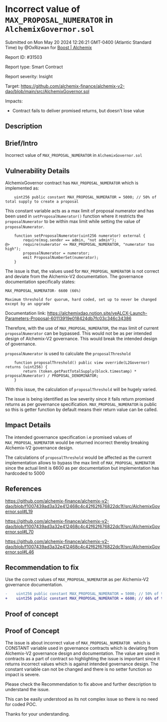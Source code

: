 
# Incorrect value of `MAX_PROPOSAL_NUMERATOR` in `AlchemixGovernor.sol`

Submitted on Mon May 20 2024 12:26:21 GMT-0400 (Atlantic Standard Time) by @OxRizwan for [Boost | Alchemix](https://immunefi.com/bounty/alchemix-boost/)

Report ID: #31503

Report type: Smart Contract

Report severity: Insight

Target: https://github.com/alchemix-finance/alchemix-v2-dao/blob/main/src/AlchemixGovernor.sol

Impacts:
- Contract fails to deliver promised returns, but doesn't lose value

## Description
## Brief/Intro
Incorrect value of `MAX_PROPOSAL_NUMERATOR` in `AlchemixGovernor.sol`

## Vulnerability Details
AlchemixGovernor contract has `MAX_PROPOSAL_NUMERATOR` which is implemented as:

```solidity
    uint256 public constant MAX_PROPOSAL_NUMERATOR = 5000; // 50% of total supply to create a proposal
```

This constant variable acts as a max limit of proposal numerator and has been used in `setProposalNumerator()` function where it restricts the `proposalNumerator` to be within max limit while setting the value of `proposalNumerator`.

```solidity
    function setProposalNumerator(uint256 numerator) external {
        require(msg.sender == admin, "not admin");
@>      require(numerator <= MAX_PROPOSAL_NUMERATOR, "numerator too high");
        proposalNumerator = numerator;
        emit ProposalNumberSet(numerator);
    }
```
The issue is that, the values used for `MAX_PROPOSAL_NUMERATOR` is not correct and deviate from the Alchemix-V2 documentation. The governance documentation specifically states:

```solidity
MAX_PROPOSAL_NUMERATOR- 6600 (66%) 

Maximum threshold for quorum, hard coded, set up to never be changed except by an upgrade
```

Documentation link: https://alchemixdao.notion.site/veALCX-Launch-Parameters-Proposal-60113919e018424db7fc03c346c34386

Therefore, with the use of `MAX_PROPOSAL_NUMERATOR`, the max limit of current `proposalNumerator` can be bypassed. This would not be as per intended design of Alchemix-V2 governance. This would break the intended design of governance.

`proposalNumerator` is used to calculate the `proposalThreshold`

```solidity
    function proposalThreshold() public view override(L2Governor) returns (uint256) {
        return (token.getPastTotalSupply(block.timestamp) * proposalNumerator) / PROPOSAL_DENOMINATOR;
    }
```

With this issue, the calculation of `proposalThreshold` will be hugely varied. 

The issue is being identified as low severity since it fails return promised returns as per governance specification. `MAX_PROPOSAL_NUMERATOR` is public so this is getter function by default means their return value can be called. 

## Impact Details
The intended governance specification i.e promised values of `MAX_PROPOSAL_NUMERATOR` would be returned incorrect thereby breaking Alchemix-V2 governance design.

The calculations of `proposalThreshold` would be affected as the current implementation allows to bypass the max limit of `MAX_PROPOSAL_NUMERATOR` since the actual limit is 6600 as per documentation but implementation has hardcoded to 5000

## References
https://github.com/alchemix-finance/alchemix-v2-dao/blob/f1007439ad3a32e412468c4c42f62f676822dc1f/src/AlchemixGovernor.sol#L19

https://github.com/alchemix-finance/alchemix-v2-dao/blob/f1007439ad3a32e412468c4c42f62f676822dc1f/src/AlchemixGovernor.sol#L70

https://github.com/alchemix-finance/alchemix-v2-dao/blob/f1007439ad3a32e412468c4c42f62f676822dc1f/src/AlchemixGovernor.sol#L46

## Recommendation to fix
Use the correct values of `MAX_PROPOSAL_NUMERATOR` as per Alchemix-V2 governance documentation.

```diff
-    uint256 public constant MAX_PROPOSAL_NUMERATOR = 5000; // 50% of total supply to create a proposal
+    uint256 public constant MAX_PROPOSAL_NUMERATOR = 6600; // 66% of total supply to create a proposal
```
        
## Proof of concept
## Proof of Concept

The issue is about incorrect value of `MAX_PROPOSAL_NUMERATOR ` which is CONSTANT variable used in governance contracts which is deviating from Alchemix-V2 governance design and documentation. The value are used in contracts as a part of contract so highlighting the issue is important since it returns incorrect values which is against intended governance design. The constant variable can not be changed and there is no setter function so impact is severe.

Please check the Recommendation to fix above and further description to understand the issue.

This can be easily understood as its not complex issue so there is no need for coded POC.

Thanks for your understanding.
